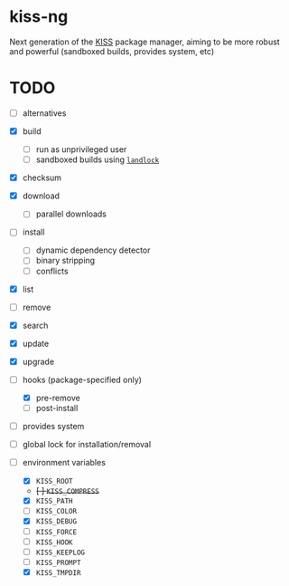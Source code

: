 # kiss-ng

Next generation of the [KISS](https://codeberg.org/kiss-community/kiss) package manager, aiming to be more robust and powerful (sandboxed builds, provides system, etc)

# TODO

- [ ] alternatives

- [x] build
  - [ ] run as unprivileged user
  - [ ] sandboxed builds using [`landlock`](https://landlock.io)

- [x] checksum

- [x] download
  - [ ] parallel downloads

- [ ] install
  - [ ] dynamic dependency detector
  - [ ] binary stripping
  - [ ] conflicts

- [x] list

- [ ] remove

- [x] search

- [x] update

- [x] upgrade

- [ ] hooks (package-specified only)
  - [x] pre-remove
  - [ ] post-install

- [ ] provides system

- [ ] global lock for installation/removal

- [ ] environment variables
  - [x] `KISS_ROOT`
  - ~~[ ] `KISS_COMPRESS`~~
  - [x] `KISS_PATH`
  - [ ] `KISS_COLOR`
  - [x] `KISS_DEBUG`
  - [ ] `KISS_FORCE`
  - [ ] `KISS_HOOK`
  - [ ] `KISS_KEEPLOG`
  - [ ] `KISS_PROMPT`
  - [x] `KISS_TMPDIR`

